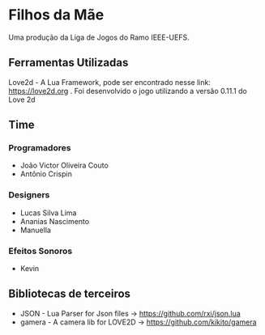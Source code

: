 # Filhos da Mãe
Uma produção da Liga de Jogos do Ramo IEEE-UEFS.

## Ferramentas Utilizadas
Love2d - A Lua Framework, pode ser encontrado nesse link: https://love2d.org . Foi desenvolvido o jogo utilizando a versão 0.11.1 do Love 2d

## Time

### Programadores
* João Victor Oliveira Couto
* Antônio Crispin

### Designers
* Lucas Silva Lima
* Ananias Nascimento
* Manuella

### Efeitos Sonoros
* Kevin

## Bibliotecas de terceiros

* JSON - Lua Parser for Json files -> https://github.com/rxi/json.lua
* gamera - A camera lib for LOVE2D -> https://github.com/kikito/gamera

